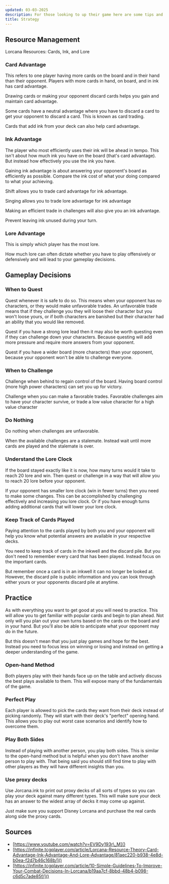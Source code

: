 ```yaml
---
updated: 03-03-2025
description: For those looking to up their game here are some tips and strategies for you.
title: Strategy
---
```


## Resource Management

Lorcana Resources: Cards, Ink, and Lore

### Card Advantage

This refers to one player having more cards on the board and in their hand than their opponent. Players with more cards in hand, on board, and in ink has card advantage.

Drawing cards or making your opponent discard cards helps you gain and maintain card advantage.

Some cards have a neutral advantage where you have to discard a card to get your opponent to discard a card. This is known as card trading.

Cards that add ink from your deck can also help card advantage.

### Ink Advantage

The player who most efficiently uses their ink will be ahead in tempo. This isn't about how much ink you have on the board (that's card advantage). But instead how effectively you use the ink you have.

Gaining ink advantage is about answering your opponent's board as efficiently as possible. Compare the ink cost of what your doing compared to what your achieving.

Shift allows you to trade card advantage for ink advantage.

Singing allows you to trade lore advantage for ink advantage

Making an efficient trade in challenges will also give you an ink advantage.

Prevent leaving ink unused during your turn.

### Lore Advantage

This is simply which player has the most lore.

How much lore can often dictate whether you have to play offensively or defensively and will lead to your gameplay decisions.

## Gameplay Decisions

### When to Quest

Quest whenever it is safe to do so. This means when your opponent has no characters, or they would make unfavorable trades. An unfavorable trade means that if they challenge you they will loose their character but you won't loose yours, or if both characters are banished but their character had an ability that you would like removed.

Quest if you have a strong lore lead then it may also be worth questing even if they can challenge down your characters. Because questing will add more pressure and require more answers from your opponent.

Quest if you have a wider board (more characters) than your opponent, because your opponent won't be able to challenge everyone.

### When to Challenge

Challenge when behind to regain control of the board. Having board control (more high power characters) can set you up for victory.

Challenge when you can make a favorable trades. Favorable challenges aim to have your character survive, or trade a low value character for a high value character

### Do Nothing

Do nothing when challenges are unfavorable.

When the available challenges are a stalemate. Instead wait until more cards are played and the stalemate is over.

### Understand the Lore Clock

If the board stayed exactly like it is now, how many turns would it take to reach 20 lore and win. Then quest or challenge in a way that will allow you to reach 20 lore before your opponent.

If your opponent has smaller lore clock (win in fewer turns) then you need to make some changes. This can be accomplished by challenging effectively and increasing you lore clock. Or if you have enough turns adding additional cards that will lower your lore clock.

### Keep Track of Cards Played

Paying attention to the cards played by both you and your opponent will help you know what potential answers are available in your respective decks.

You need to keep track of cards in the inkwell and the discard pile. But you don't need to remember every card that has been played. Instead focus on the important cards.

But remember once a card is in an inkwell it can no longer be looked at. However, the discard pile is public information and you can look through either yours or your opponents discard pile at anytime.

## Practice

As with everything you want to get good at you will need to practice. This will allow you to get familiar with popular cards and begin to plan ahead. Not only will you plan out your own turns based on the cards on the board and in your hand. But you'll also be able to anticipate what your opponent may do in the future.

But this doesn't mean that you just play games and hope for the best. Instead you need to focus less on winning or losing and instead on getting a deeper understanding of the game.

### Open-hand Method

Both players play with their hands face up on the table and actively discuss the best plays available to them. This will expose many of the fundamentals of the game.

### Perfect Play

Each player is allowed to pick the cards they want from their deck instead of picking randomly. They will start with their deck's "perfect" opening hand. This allows you to play out worst case scenarios and identify how to overcome them.

### Play Both Sides

Instead of playing with another person, you play both sides. This is similar to the open-hand method but is helpful when you don't have another person to play with. That being said you should still find time to play with other players as they will have different insights than you.

### Use proxy decks

Use Jorcana.ink to print out proxy decks of all sorts of types so you can play your deck against many different types. This will make sure your deck has an answer to the widest array of decks it may come up against.

Just make sure you support Disney Lorcana and purchase the real cards along side the proxy cards.

## Sources

- [https://www.youtube.com/watch?v=EV9Dy193r\_M]()
- [https://infinite.tcgplayer.com/article/Lorcana-Resource-Theory-Card-Advantage-Ink-Advantage-And-Lore-Advantage/81aec220-b938-4e8d-b0ea-f2d7b46c168b/]()
- [https://infinite.tcgplayer.com/article/10-Simple-Guidelines-To-Improve-Your-Combat-Decisions-In-Lorcana/b19aa7cf-8bbd-48b4-b098-c6d5c7ade85f/]()
